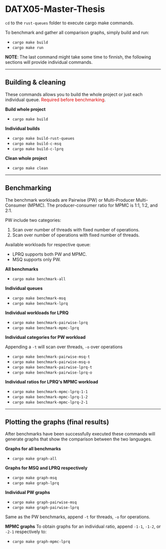 # DATX05-Master-Thesis
`cd` to the `rust-queues` folder to execute cargo make commands.


To benchmark and gather all comparison graphs, simply build and run:
- `cargo make build`
- `cargo make run`

**NOTE**: The last command might take some time to finnish, the following sections will provide individual commands.

***

## Building & cleaning
These commands allows you to build the whole project or just each individual queue. <span style="color: #da0000">Required before benchmarking</span>.

**Build whole project** 
- `cargo make build`

**Individual builds**
- `cargo make build-rust-queues`
- `cargo make build-c-msq`
- `cargo make build-c-lprq`

**Clean whole project**
- `cargo make clean`

***

## Benchmarking
The benchmark workloads are Pairwise (PW) or Multi-Producer Multi-Consumer (MPMC). The producer-consumer ratio for MPMC is 1:1, 1:2, and 2:1.

PW include two categories:
1. Scan over number of threads with fixed number of operations.
2. Scan over number of operations with fixed number of threads.

Available workloads for respective queue:
- LPRQ supports both PW and MPMC.
- MSQ supports only PW.

**All benchmarks**
- `cargo make benchmark-all`

**Individual queues**
- `cargo make benchmark-msq`
- `cargo make benchmark-lprq`

**Individual workloads for LPRQ**
- `cargo make benchmark-pairwise-lprq`
- `cargo make benchmark-mpmc-lprq`

**Individual categories for PW workload**

Appending a `-t` will scan over threads, `-o` over operations

- `cargo make benchmark-pairwise-msq-t`
- `cargo make benchmark-pairwise-msq-o`
- `cargo make benchmark-pairwise-lprq-t`
- `cargo make benchmark-pairwise-lprq-o`

**Individual ratios for LPRQ's MPMC workload**
- `cargo make benchmark-mpmc-lprq-1-1`
- `cargo make benchmark-mpmc-lprq-1-2`
- `cargo make benchmark-mpmc-lprq-2-1`

***

## Plotting the graphs (final results)
After benchmarks have been successfully executed these commands will generate graphs that show the comparison between the two languages.

**Graphs for all benchmarks**
- `cargo make graph-all`

**Graphs for MSQ and LPRQ respectively**
- `cargo make graph-msq`
- `cargo make graph-lprq`

**Individual PW graphs**
- `cargo make graph-pairwise-msq`
- `cargo make graph-pairwise-lprq`

Same as the PW benchmarks, append `-t` for threads, `-o` for operations.

**MPMC graphs**
To obtain graphs for an individual ratio, append `-1-1`, `-1-2`, or `-2-1` respectively to:
- `cargo make graph-mpmc-lprq`

